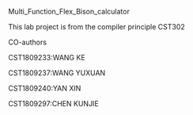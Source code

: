Multi_Function_Flex_Bison_calculator



This lab project is from the compiler principle CST302

CO-authors

CST1809233:WANG KE

CST1809237:WANG YUXUAN

CST1809240:YAN XIN

CST1809297:CHEN KUNJIE
